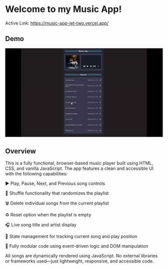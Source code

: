 # Welcome to my Music App!

Active Link: https://music-app-jet-two.vercel.app/

## Demo
![Live Preview](Music_App_GIF.gif)
  
## Overview
This is a fully functional, browser-based music player built using HTML, CSS, and vanilla JavaScript. The app features a clean and accessible UI with the following capabilities:

▶️ Play, Pause, Next, and Previous song controls

🔀 Shuffle functionality that randomizes the playlist

🗑️ Delete individual songs from the current playlist

♻️ Reset option when the playlist is empty

🎧 Live song title and artist display

🧠 State management for tracking current song and play position

🧩 Fully modular code using event-driven logic and DOM manipulation

All songs are dynamically rendered using JavaScript. No external libraries or frameworks used—just lightweight, responsive, and accessible code.
